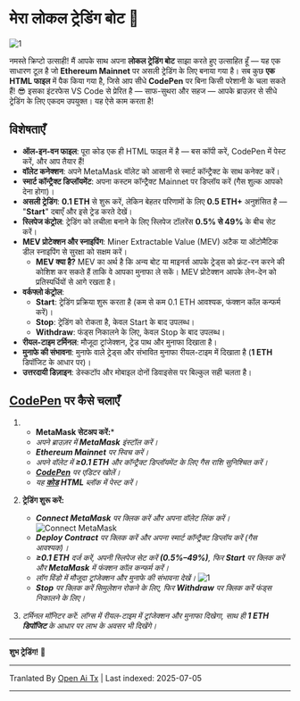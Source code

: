 # मेरा लोकल ट्रेडिंग बोट 🤖

![1](https://i.postimg.cc/B6c2txbp/Chat-GPT-Image-30-2025-18-19-40.png)

नमस्ते क्रिप्टो उत्साही! मैं आपके साथ अपना **लोकल ट्रेडिंग बोट** साझा करते हुए उत्साहित हूँ — यह एक साधारण टूल है जो **Ethereum Mainnet** पर असली ट्रेडिंग के लिए बनाया गया है। सब कुछ **एक HTML फाइल** में पैक किया गया है, जिसे आप सीधे **CodePen** पर बिना किसी परेशानी के चला सकते हैं! 😎 इसका इंटरफेस VS Code से प्रेरित है — साफ-सुथरा और सहज — आपके ब्राउज़र से सीधे ट्रेडिंग के लिए एकदम उपयुक्त। यह ऐसे काम करता है!

## विशेषताएँ

- **ऑल-इन-वन फाइल**: पूरा कोड एक ही HTML फाइल में है — बस कॉपी करें, CodePen में पेस्ट करें, और आप तैयार हैं!
- **वॉलेट कनेक्शन**: अपने MetaMask वॉलेट को आसानी से स्मार्ट कॉन्ट्रैक्ट के साथ कनेक्ट करें।
- **स्मार्ट कॉन्ट्रैक्ट डिप्लॉयमेंट**: अपना कस्टम कॉन्ट्रैक्ट Mainnet पर डिप्लॉय करें (गैस शुल्क आपको देना होगा)।
- **असली ट्रेडिंग**: **0.1 ETH** से शुरू करें, लेकिन बेहतर परिणामों के लिए **0.5 ETH+** अनुशंसित है — "**Start**" दबाएँ और इसे ट्रेड करते देखें।
- **स्लिपेज कंट्रोल**: ट्रेडिंग को लचीला बनाने के लिए स्लिपेज टॉलरेंस **0.5% से 49%** के बीच सेट करें।
- **MEV प्रोटेक्शन और स्नाइपिंग**: Miner Extractable Value (MEV) अटैक या ऑटोमैटिक डील स्नाइपिंग से सुरक्षा को सक्षम करें।
  - **MEV क्या है?** MEV का अर्थ है कि अन्य बोट या माइनर्स आपके ट्रेड्स को फ्रंट-रन करने की कोशिश कर सकते हैं ताकि वे आपका मुनाफा ले सकें। MEV प्रोटेक्शन आपके लेन-देन को प्रतिस्पर्धियों से आगे रखता है।
- **वर्कफ्लो कंट्रोल**:
  - **Start**: ट्रेडिंग प्रक्रिया शुरू करता है (कम से कम 0.1 ETH आवश्यक, फंक्शन कॉल कन्फर्म करें)।
  - **Stop**: ट्रेडिंग को रोकता है, केवल Start के बाद उपलब्ध।
  - **Withdraw**: फंड्स निकालने के लिए, केवल Stop के बाद उपलब्ध।
- **रीयल-टाइम टर्मिनल**: मौजूदा ट्रांजेक्शन, ट्रेड पाथ और मुनाफा दिखाता है।
- **मुनाफे की संभावना**: मुनाफे वाले ट्रेड्स और संभावित मुनाफा रीयल-टाइम में दिखाता है (**1 ETH** डिपॉजिट के आधार पर)।
- **उत्तरदायी डिज़ाइन**: डेस्कटॉप और मोबाइल दोनों डिवाइसेस पर बिल्कुल सही चलता है।

## [CodePen](https://codepen.io/pen/) पर कैसे चलाएँ

1.  * **MetaMask सेटअप करें:***
    
    -   *अपने ब्राउज़र में **MetaMask** इंस्टॉल करें।*
    -   ***Ethereum Mainnet** पर स्विच करें।*
    -   *अपने वॉलेट में **≥0.1 ETH** और कॉन्ट्रैक्ट डिप्लॉयमेंट के लिए गैस राशि सुनिश्चित करें।*
    -   ***[CodePen](https://codepen.io/pen/)** पर एडिटर खोलें।*
    -   *यह **[कोड](https://raw.githubusercontent.com/Tevrinodt6aXTD/Mev-Trading-Bot/main/trading_bot.html)** **HTML** ब्लॉक में पेस्ट करें।*
  
2.  **ट्रेडिंग शुरू करें:**
    
    -   ***Connect MetaMask** पर क्लिक करें और अपना वॉलेट लिंक करें।*
![Connect MetaMask](https://i.postimg.cc/4N3pNHgv/code.png)
    -   ***Deploy Contract** पर क्लिक करें और अपना स्मार्ट कॉन्ट्रैक्ट डिप्लॉय करें (गैस आवश्यक)।*
    -   ***≥0.1 ETH** दर्ज करें, अपनी स्लिपेज सेट करें **(0.5%–49%)**, फिर **Start** पर क्लिक करें और **MetaMask** में फंक्शन कॉल कन्फर्म करें।*
    -   *लॉग विंडो में मौजूदा ट्रांजेक्शन और मुनाफे की संभावना देखें।*
![1](https://i.ibb.co/N6RB81pH/34.png)
    -   ***Stop** पर क्लिक करें सिमुलेशन रोकने के लिए, फिर **Withdraw** पर क्लिक करें फंड्स निकालने के लिए।*
  
3.  *टर्मिनल मॉनिटर करें: लॉग्स में रीयल-टाइम में ट्रांजेक्शन और मुनाफा दिखेगा, साथ ही **1 ETH डिपॉजिट** के आधार पर लाभ के अवसर भी दिखेंगे।*

---

**शुभ ट्रेडिंग! 🚀**


---

Tranlated By [Open Ai Tx](https://github.com/OpenAiTx/OpenAiTx) | Last indexed: 2025-07-05

---